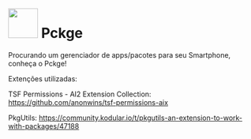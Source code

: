 # <img src="https://user-images.githubusercontent.com/69695537/159141554-31d95d3e-f8fb-40b1-92ec-267ba43aef48.png" height="60"> Pckge

Procurando um gerenciador de apps/pacotes para seu Smartphone, conheça o Pckge!


Extenções utilizadas:

TSF Permissions - AI2 Extension Collection: 
https://github.com/anonwins/tsf-permissions-aix

PkgUtils: 
https://community.kodular.io/t/pkgutils-an-extension-to-work-with-packages/47188
